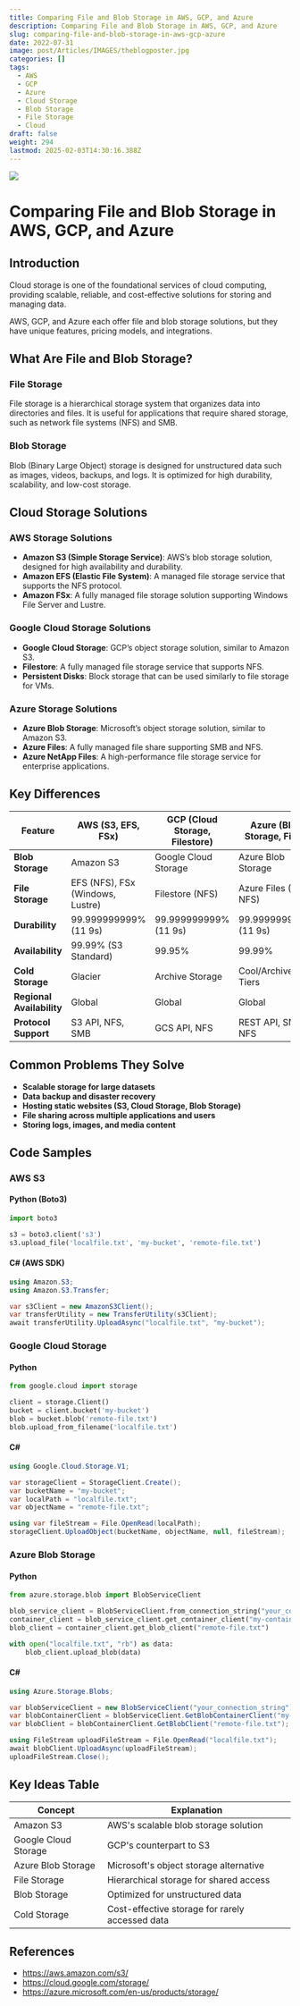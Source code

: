 ```yaml
---
title: Comparing File and Blob Storage in AWS, GCP, and Azure
description: Comparing File and Blob Storage in AWS, GCP, and Azure
slug: comparing-file-and-blob-storage-in-aws-gcp-azure
date: 2022-07-31
image: post/Articles/IMAGES/theblogposter.jpg
categories: []
tags:
  - AWS
  - GCP
  - Azure
  - Cloud Storage
  - Blob Storage
  - File Storage
  - Cloud
draft: false
weight: 294
lastmod: 2025-02-03T14:30:16.388Z
---
```

![](/post/Articles/IMAGES/theblogposter.jpg)

# Comparing File and Blob Storage in AWS, GCP, and Azure

## Introduction

Cloud storage is one of the foundational services of cloud computing, providing scalable, reliable, and cost-effective solutions for storing and managing data.

AWS, GCP, and Azure each offer file and blob storage solutions, but they have unique features, pricing models, and integrations.

## What Are File and Blob Storage?

### File Storage

File storage is a hierarchical storage system that organizes data into directories and files. It is useful for applications that require shared storage, such as network file systems (NFS) and SMB.

### Blob Storage

Blob (Binary Large Object) storage is designed for unstructured data such as images, videos, backups, and logs. It is optimized for high durability, scalability, and low-cost storage.

## Cloud Storage Solutions

### AWS Storage Solutions

* **Amazon S3 (Simple Storage Service)**: AWS’s blob storage solution, designed for high availability and durability.
* **Amazon EFS (Elastic File System)**: A managed file storage service that supports the NFS protocol.
* **Amazon FSx**: A fully managed file storage solution supporting Windows File Server and Lustre.

### Google Cloud Storage Solutions

* **Google Cloud Storage**: GCP’s object storage solution, similar to Amazon S3.
* **Filestore**: A fully managed file storage service that supports NFS.
* **Persistent Disks**: Block storage that can be used similarly to file storage for VMs.

### Azure Storage Solutions

* **Azure Blob Storage**: Microsoft’s object storage solution, similar to Amazon S3.
* **Azure Files**: A fully managed file share supporting SMB and NFS.
* **Azure NetApp Files**: A high-performance file storage service for enterprise applications.

## Key Differences

| Feature                   | AWS (S3, EFS, FSx)               | GCP (Cloud Storage, Filestore) | Azure (Blob Storage, Files) |
| ------------------------- | -------------------------------- | ------------------------------ | --------------------------- |
| **Blob Storage**          | Amazon S3                        | Google Cloud Storage           | Azure Blob Storage          |
| **File Storage**          | EFS (NFS), FSx (Windows, Lustre) | Filestore (NFS)                | Azure Files (SMB, NFS)      |
| **Durability**            | 99.999999999% (11 9s)            | 99.999999999% (11 9s)          | 99.999999999% (11 9s)       |
| **Availability**          | 99.99% (S3 Standard)             | 99.95%                         | 99.99%                      |
| **Cold Storage**          | Glacier                          | Archive Storage                | Cool/Archive Tiers          |
| **Regional Availability** | Global                           | Global                         | Global                      |
| **Protocol Support**      | S3 API, NFS, SMB                 | GCS API, NFS                   | REST API, SMB, NFS          |

## Common Problems They Solve

* **Scalable storage for large datasets**
* **Data backup and disaster recovery**
* **Hosting static websites (S3, Cloud Storage, Blob Storage)**
* **File sharing across multiple applications and users**
* **Storing logs, images, and media content**

## Code Samples

### AWS S3

#### Python (Boto3)

```python
import boto3

s3 = boto3.client('s3')
s3.upload_file('localfile.txt', 'my-bucket', 'remote-file.txt')
```

#### C# (AWS SDK)

```csharp
using Amazon.S3;
using Amazon.S3.Transfer;

var s3Client = new AmazonS3Client();
var transferUtility = new TransferUtility(s3Client);
await transferUtility.UploadAsync("localfile.txt", "my-bucket");
```

### Google Cloud Storage

#### Python

```python
from google.cloud import storage

client = storage.Client()
bucket = client.bucket('my-bucket')
blob = bucket.blob('remote-file.txt')
blob.upload_from_filename('localfile.txt')
```

#### C\#

```csharp
using Google.Cloud.Storage.V1;

var storageClient = StorageClient.Create();
var bucketName = "my-bucket";
var localPath = "localfile.txt";
var objectName = "remote-file.txt";

using var fileStream = File.OpenRead(localPath);
storageClient.UploadObject(bucketName, objectName, null, fileStream);
```

### Azure Blob Storage

#### Python

```python
from azure.storage.blob import BlobServiceClient

blob_service_client = BlobServiceClient.from_connection_string("your_connection_string")
container_client = blob_service_client.get_container_client("my-container")
blob_client = container_client.get_blob_client("remote-file.txt")

with open("localfile.txt", "rb") as data:
    blob_client.upload_blob(data)
```

#### C\#

```csharp
using Azure.Storage.Blobs;

var blobServiceClient = new BlobServiceClient("your_connection_string");
var blobContainerClient = blobServiceClient.GetBlobContainerClient("my-container");
var blobClient = blobContainerClient.GetBlobClient("remote-file.txt");

using FileStream uploadFileStream = File.OpenRead("localfile.txt");
await blobClient.UploadAsync(uploadFileStream);
uploadFileStream.Close();
```

## Key Ideas Table

| Concept              | Explanation                                     |
| -------------------- | ----------------------------------------------- |
| Amazon S3            | AWS's scalable blob storage solution            |
| Google Cloud Storage | GCP's counterpart to S3                         |
| Azure Blob Storage   | Microsoft's object storage alternative          |
| File Storage         | Hierarchical storage for shared access          |
| Blob Storage         | Optimized for unstructured data                 |
| Cold Storage         | Cost-effective storage for rarely accessed data |

## References

* https://aws.amazon.com/s3/
* https://cloud.google.com/storage/
* https://azure.microsoft.com/en-us/products/storage/
